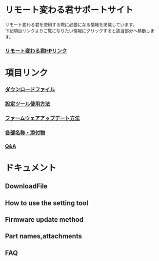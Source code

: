 # リモート変わる君サポートサイト
リモート変わる君を使用する際に必要になる情報を掲載しています。  
下記項目リンクよりご覧になりたい情報にクリックすると該当部分へ移動します。  

### [リモート変わる君HPリンク](#btohplink)

# 項目リンク

### [ダウンロードファイル](#downloadfile)
### [設定ツール使用方法](#how-to-use-the-setting-tool)
### [ファームウェアアップデート方法](#firmware-update-method)
### [各部名称・添付物](#part-namesattachments)
### [Q&A](#faq)

# ドキュメント

## DownloadFile

## How to use the setting tool

## Firmware update method

## Part names,attachments

## FAQ
